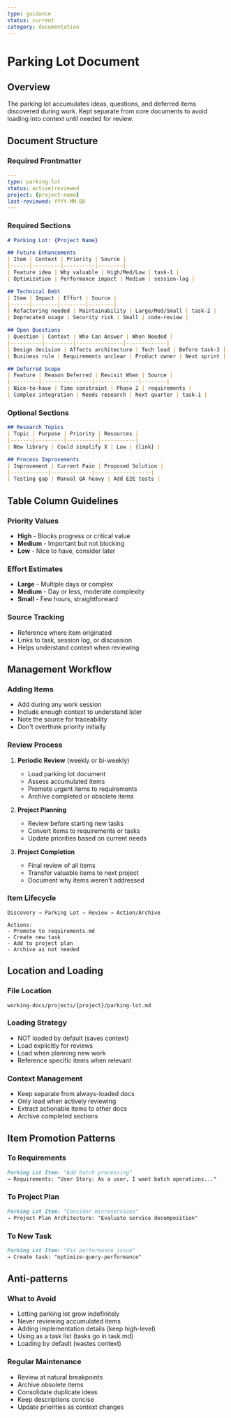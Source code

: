 ```yaml
---
type: guidance
status: current
category: documentation
---
```


# Parking Lot Document

## Overview
The parking lot accumulates ideas, questions, and deferred items discovered during work. Kept separate from core documents to avoid loading into context until needed for review.

## Document Structure

### Required Frontmatter
```yaml
---
type: parking-lot
status: active|reviewed
project: {project-name}
last-reviewed: YYYY-MM-DD
---
```

### Required Sections
```markdown
# Parking Lot: {Project Name}

## Future Enhancements
| Item | Context | Priority | Source |
|------|---------|----------|--------|
| Feature idea | Why valuable | High/Med/Low | task-1 |
| Optimization | Performance impact | Medium | session-log |

## Technical Debt
| Item | Impact | Effort | Source |
|------|--------|--------|--------|
| Refactoring needed | Maintainability | Large/Med/Small | task-2 |
| Deprecated usage | Security risk | Small | code-review |

## Open Questions
| Question | Context | Who Can Answer | When Needed |
|----------|---------|---------------|-------------|
| Design decision | Affects architecture | Tech lead | Before task-3 |
| Business rule | Requirements unclear | Product owner | Next sprint |

## Deferred Scope
| Feature | Reason Deferred | Revisit When | Source |
|---------|----------------|--------------|--------|
| Nice-to-have | Time constraint | Phase 2 | requirements |
| Complex integration | Needs research | Next quarter | task-1 |
```

### Optional Sections
```markdown
## Research Topics
| Topic | Purpose | Priority | Resources |
|-------|---------|----------|-----------|
| New library | Could simplify X | Low | {link} |

## Process Improvements
| Improvement | Current Pain | Proposed Solution |
|------------|-------------|------------------|
| Testing gap | Manual QA heavy | Add E2E tests |
```

## Table Column Guidelines

### Priority Values
- **High** - Blocks progress or critical value
- **Medium** - Important but not blocking
- **Low** - Nice to have, consider later

### Effort Estimates
- **Large** - Multiple days or complex
- **Medium** - Day or less, moderate complexity
- **Small** - Few hours, straightforward

### Source Tracking
- Reference where item originated
- Links to task, session log, or discussion
- Helps understand context when reviewing

## Management Workflow

### Adding Items
- Add during any work session
- Include enough context to understand later
- Note the source for traceability
- Don't overthink priority initially

### Review Process
1. **Periodic Review** (weekly or bi-weekly)
   - Load parking lot document
   - Assess accumulated items
   - Promote urgent items to requirements
   - Archive completed or obsolete items

2. **Project Planning**
   - Review before starting new tasks
   - Convert items to requirements or tasks
   - Update priorities based on current needs

3. **Project Completion**
   - Final review of all items
   - Transfer valuable items to next project
   - Document why items weren't addressed

### Item Lifecycle
```
Discovery → Parking Lot → Review → Action/Archive

Actions:
- Promote to requirements.md
- Create new task
- Add to project plan
- Archive as not needed
```

## Location and Loading

### File Location
```
working-docs/projects/{project}/parking-lot.md
```

### Loading Strategy
- NOT loaded by default (saves context)
- Load explicitly for reviews
- Load when planning new work
- Reference specific items when relevant

### Context Management
- Keep separate from always-loaded docs
- Only load when actively reviewing
- Extract actionable items to other docs
- Archive completed sections

## Item Promotion Patterns

### To Requirements
```markdown
Parking Lot Item: "Add batch processing"
→ Requirements: "User Story: As a user, I want batch operations..."
```

### To Project Plan
```markdown
Parking Lot Item: "Consider microservices"
→ Project Plan Architecture: "Evaluate service decomposition"
```

### To New Task
```markdown
Parking Lot Item: "Fix performance issue"
→ Create task: "optimize-query-performance"
```

## Anti-patterns

### What to Avoid
- Letting parking lot grow indefinitely
- Never reviewing accumulated items
- Adding implementation details (keep high-level)
- Using as a task list (tasks go in task.md)
- Loading by default (wastes context)

### Regular Maintenance
- Review at natural breakpoints
- Archive obsolete items
- Consolidate duplicate ideas
- Keep descriptions concise
- Update priorities as context changes

